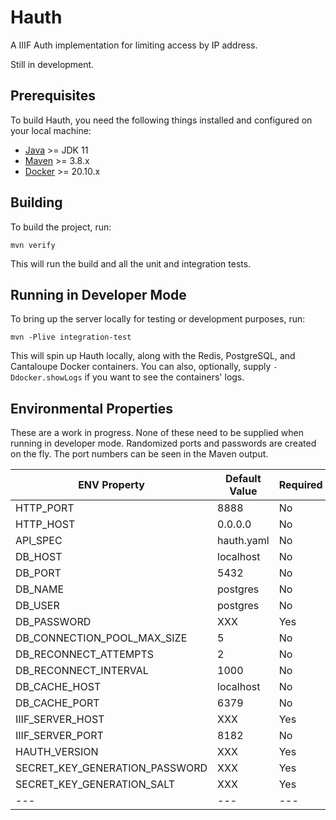# Hauth

A IIIF Auth implementation for limiting access by IP address.

Still in development.

## Prerequisites

To build Hauth, you need the following things installed and configured on your local machine:

* [Java](https://adoptopenjdk.net/) &gt;= JDK 11
* [Maven](https://maven.apache.org/download.cgi) &gt;= 3.8.x
* [Docker](https://www.docker.com/products/container-runtime) &gt;= 20.10.x

## Building

To build the project, run:

    mvn verify

This will run the build and all the unit and integration tests.

## Running in Developer Mode

To bring up the server locally for testing or development purposes, run:

    mvn -Plive integration-test

This will spin up Hauth locally, along with the Redis, PostgreSQL, and Cantaloupe Docker containers. You can also, optionally, supply `-Ddocker.showLogs` if you want to see the containers' logs.

## Environmental Properties

These are a work in progress. None of these need to be supplied when running in developer mode. Randomized ports and passwords are created on the fly. The port numbers can be seen in the Maven output.

| ENV Property | Default Value | Required |
| --- | --- | --- |
| HTTP_PORT | 8888 | No |
| HTTP_HOST | 0.0.0.0 | No |
| API_SPEC | hauth.yaml | No |
| DB_HOST | localhost | No |
| DB_PORT | 5432 | No |
| DB_NAME | postgres | No |
| DB_USER | postgres | No |
| DB_PASSWORD | XXX | Yes |
| DB_CONNECTION_POOL_MAX_SIZE | 5 | No |
| DB_RECONNECT_ATTEMPTS | 2 | No |
| DB_RECONNECT_INTERVAL | 1000 | No |
| DB_CACHE_HOST | localhost | No |
| DB_CACHE_PORT | 6379 | No |
| IIIF_SERVER_HOST | XXX | Yes |
| IIIF_SERVER_PORT | 8182 | No |
| HAUTH_VERSION | XXX | Yes |
| SECRET_KEY_GENERATION_PASSWORD | XXX | Yes |
| SECRET_KEY_GENERATION_SALT | XXX | Yes |
| --- | --- | --- |
